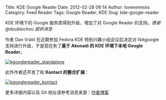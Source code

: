 Title: KDE Google Reader
Date: 2012-02-28 06:14
Author: lovenemesis
Category: Feed Reader
Tags: Google Reader, KDE
Slug: kde-google-reader

KDE 环境下的 Google 服务库得到升级，增加了对 Google Reader 的支持。*感谢
@doublechou 提供消息*

作者 Dan Vrátil 在近期参加 Fedora KDE 特别兴趣小组会议后决定对
libkgoogle 支持进行升级，于是现在有了**基于 Akonadi 的 KDE 环境下本地
Google Reader**。

[![](http://linuxtoy.org/img/2012/02/kgooglereader_standalone.png "kgooglereader_standalone")](http://linuxtoy.org/img/2012/02/kgooglereader_standalone.png)

此外作者还开发了和 **Kontact 的整合扩展**：

[![](http://linuxtoy.org/img/2012/02/kgooglereader_kontact.png "kgooglereader_kontact")](http://linuxtoy.org/img/2012/02/kgooglereader_kontact.png)

更多详细内容以及 Git
地址请参考消息来源：[作者博客](http://www.progdan.cz/2012/02/kde-google-reader/?utm_source=rss&utm_medium=rss&utm_campaign=kde-google-reader)
